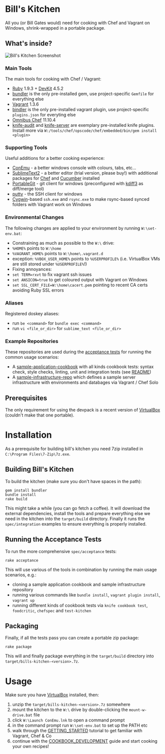 
# Bill's Kitchen

All you (or Bill Gates would) need for cooking with Chef and Vagrant on Windows, shrink-wrapped in a portable package.

## What's inside?

![Bill's Kitchen Screenshot](https://raw.github.com/tknerr/bills-kitchen/master/doc/bills_kitchen_screenshot.png) 

### Main Tools

The main tools for cooking with Chef / Vagrant:

* [Ruby](http://rubyinstaller.org/downloads/) 1.9.3 + [DevKit](http://rubyinstaller.org/add-ons/devkit/) 4.5.2
 * [bundler](http://bundler.io/) is the only pre-installed gem, use project-specific `Gemfile` for everything else
* [Vagrant](http://vagrantup.com/) 1.3.6
 * [bindler](https://github.com/fgrehm/bindler) is the only pre-installed vagrant plugin, use project-specific `plugins.json` for everyting else
* [Omnibus Chef](http://www.getchef.com/chef/install/) 11.10.4
 * [knife-audit](https://github.com/jbz/knife-audit) and [knife-server](https://github.com/fnichol/knife-server) are exemplary pre-installed knife plugins. Install more via `W:/tools/chef/opscode/chef/embedded/bin/gem install <plugin>`

### Supporting Tools

Useful additions for a better cooking experience:

* [ConEmu](https://code.google.com/p/conemu-maximus5/) - a better windows console with colours, tabs, etc...
* [SublimeText2](http://www.sublimetext.com/) - a better editor (trial version, please buy!) with additional packages for [Chef](https://github.com/cabeca/SublimeChef) and [Cucumber](https://github.com/npverni/cucumber-sublime2-bundle) installed
* [PortableGit](https://code.google.com/p/msysgit/) - git client for windows (preconfigured with [kdiff3](http://kdiff3.sourceforge.net/) as diff/merge tool)
* [putty](http://www.chiark.greenend.org.uk/~sgtatham/putty/download.html) - the SSH client for windows
* [Cygwin](http://www.cygwin.com/)-based `ssh.exe` and `rsync.exe` to make rsync-based synced folders with Vagrant work on Windows

### Environmental Changes

The following changes are applied to your environment by running `W:\set-env.bat`:

* Constraining as much as possible to the `W:\` drive:
 * `%HOME%` points to `W:\home`
 * `%VAGRANT_HOME%` points to `W:\home\.vagrant.d`
 * exception: `%VBOX_USER_HOME%` points to `%USERPROFILE%` (i.e. VirtualBox VMs are still stored under `%USERPROFILE%`!)
* Fixing annoyances:
 * `set TERM=rxvt` to fix vagrant ssh issues
 * `set ANSICON=true` to get coloured output with Vagrant on Windows
 * `set SSL_CERT_FILE=W:\home\cacert.pem` pointing to recent CA certs avoiding Ruby SSL errors

### Aliases

Registered doskey aliases:

* run `be <command>` for `bundle exec <command>`
* run `vi <file_or_dir>` for `sublime_text <file_or_dir>` 

### Example Repositories

These repositories are used during the [acceptance tests](https://github.com/tknerr/bills-kitchen/blob/master/spec/acceptance/usage_scenarios_spec.rb) for running the common usage scenarios:

* A [sample-application-cookbook](https://github.com/tknerr/sample-application-cookbook) with all kinds cookbook tests: syntax check, style checks, linting, unit and integration tests (see [README](https://github.com/tknerr/sample-application-cookbook/blob/master/README.md))
* A [sample-infrastructure-repo](https://github.com/tknerr/sample-infrastructure-repo) which defines a sample server infrastructure with environments and databages via Vagrant / Chef Solo

## Prerequisites

The only requirement for using the devpack is a recent version of [VirtualBox](https://www.virtualbox.org/wiki/Downloads) (couldn't make that one portable).


# Installation

As a prerequisite for building bill's kitchen you need 7zip installed in `C:\Program Files\7-Zip\7z.exe`.

## Building Bill's Kitchen

To build the kitchen (make sure you don't have spaces in the path):
```
gem install bundler
bundle install
rake build
```

This might take a while (you can go fetch a coffee). It will download the external dependencies, install the tools and prepare everything else we need in the kitchen into the `target/build` directory. Finally it runs the `spec/integration` examples to ensure everything is properly installed.

## Running the Acceptance Tests

To run the more comprehensive `spec/acceptance` tests:
```
rake acceptance
```

This will use various of the tools in combination by running the main usage scenarios, e.g.:

* cloning a sample application cookbook and sample infrastructure repository
* running various commands like `bundle install`, `vagrant plugin install`, `vagrant up`
* running different kinds of cookbook tests via `knife cookbook test`, `foodcritic`, `chefspec` and `test-kitchen`

## Packaging

Finally, if all the tests pass you can create a portable zip package:
```
rake package
```

This will and finally package everything in the `target/build` directory into `target/bills-kitchen-<version>.7z`.


# Usage

Make sure you have [VirtualBox](https://www.virtualbox.org/wiki/Downloads) installed, then:

1. unzip the `target/bills-kitchen-<version>.7z` somewhere
2. mount the kitchen to the `W:\` drive by double-clicking the `mount-w-drive.bat` file
3. click `W:\Launch ConEmu.lnk` to open a command prompt
4. in the command prompt run `W:\set-env.bat` to set up the PATH etc 
5. walk through the [GETTING_STARTED](file://W:/_GETTING_STARTED.html) tutorial to get familiar with Vagrant, Chef & Co
6. continue with the [COOKBOOK_DEVELOPMENT](file://W:/_COOKBOOK_DEVELOPMENT.html) guide and start cooking your own recipes!
